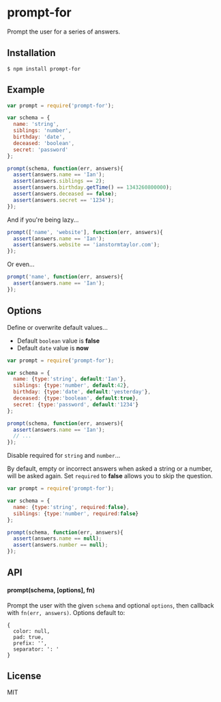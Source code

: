 
# prompt-for

  Prompt the user for a series of answers.

## Installation

    $ npm install prompt-for

## Example

```js
var prompt = require('prompt-for');

var schema = {
  name: 'string',
  siblings: 'number',
  birthday: 'date',
  deceased: 'boolean',
  secret: 'password'
};

prompt(schema, function(err, answers){
  assert(answers.name == 'Ian');
  assert(answers.siblings == 2);
  assert(answers.birthday.getTime() == 1343260800000);
  assert(answers.deceased == false);
  assert(answers.secret == '1234');
});
```

  And if you're being lazy...

```js
prompt(['name', 'website'], function(err, answers){
  assert(answers.name == 'Ian');
  assert(answers.website == 'ianstormtaylor.com');
});
```

  Or even...

```js
prompt('name', function(err, answers){
  assert(answers.name == 'Ian');
});
```

## Options

  Define or overwrite default values...
  
  * Default `boolean` value is **false**
  * Default `date` value is **now**
  
```js
var prompt = require('prompt-for');

var schema = {
  name: {type:'string', default:'Ian'},
  siblings: {type:'number', default:42},
  birthday: {type:'date', default:'yesterday'},
  deceased: {type:'boolean', default:true},
  secret: {type:'password', default:'1234'}
};

prompt(schema, function(err, answers){
  assert(answers.name == 'Ian');
  // ...
});
```

  Disable required for `string` and `number`...
  
  By default, empty or incorrect answers when asked a string or a number, will be asked again. Set `required` to **false** allows you to skip the question.
  
```js
var prompt = require('prompt-for');

var schema = {
  name: {type:'string', required:false},
  siblings: {type:'number', required:false}
};

prompt(schema, function(err, answers){
  assert(answers.name == null);
  assert(answers.number == null);
});
```

## API

#### prompt(schema, [options], fn)

  Prompt the user with the given `schema` and optional `options`, then callback with `fn(err, answers)`. Options default to:

    {
      color: null,
      pad: true,
      prefix: '',
      separator: ': '
    }

## License

  MIT